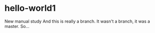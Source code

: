 # hello-world1
New manual study
And this is really a branch.
It wasn't a branch, it was a master. So...
